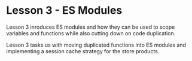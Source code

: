 # Lesson 3 - ES Modules

Lesson 3 inroduces ES modules and how they can be used to scope variables and
functions while also cutting down on code duplication.

Lesson 3 tasks us with moving duplicated functions into ES modules and
implementing a session cache strategy for the store products.

